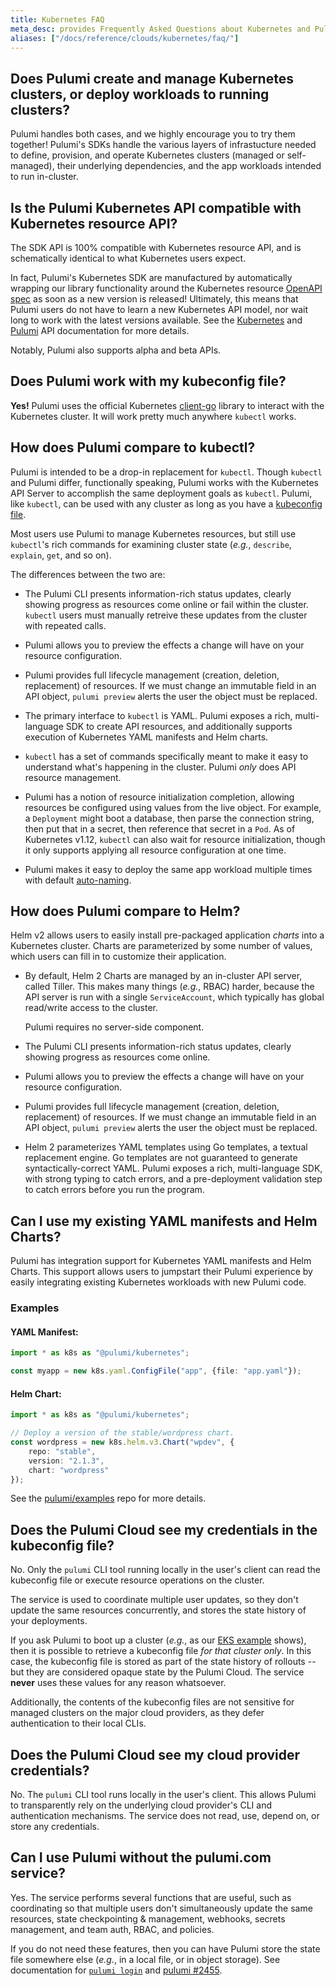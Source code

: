 ```yaml
---
title: Kubernetes FAQ
meta_desc: provides Frequently Asked Questions about Kubernetes and Pulumi.
aliases: ["/docs/reference/clouds/kubernetes/faq/"]
---
```


## Does Pulumi create and manage Kubernetes clusters, or deploy workloads to running clusters?

Pulumi handles both cases, and we highly encourage you to try them together!
Pulumi's SDKs handle the various layers of infrastucture needed
to define, provision, and operate Kubernetes clusters (managed or self-managed), their underlying
dependencies, and the app workloads intended to run in-cluster.

## Is the Pulumi Kubernetes API compatible with Kubernetes resource API?

The SDK API is 100% compatible with Kubernetes resource API, and is schematically
identical to what Kubernetes users expect.

In fact, Pulumi's Kubernetes SDK are manufactured by automatically wrapping our library functionality around
the Kubernetes resource [OpenAPI spec][openapi] as soon as a new version is released!
Ultimately, this means that Pulumi users do not have to learn a new
Kubernetes API model, nor wait long to work with the latest versions available. See the [Kubernetes][api-reference] and
[Pulumi](/registry/packages/kubernetes/api-docs) API documentation for more
details.

Notably, Pulumi also supports alpha and beta APIs.

## Does Pulumi work with my kubeconfig file?

**Yes!** Pulumi uses the official Kubernetes [client-go] library to interact
with the Kubernetes cluster. It will work pretty much anywhere `kubectl` works.

## How does Pulumi compare to kubectl?

Pulumi is intended to be a drop-in replacement for `kubectl`. Though `kubectl` and
Pulumi differ, functionally speaking, Pulumi works with
the Kubernetes API Server to accomplish the same deployment goals as
`kubectl`. Pulumi, like `kubectl`, can be used with any cluster as long as you have a [kubeconfig
file][kubeconfig].

Most users use Pulumi to manage Kubernetes resources, but still use `kubectl`'s rich commands for
examining cluster state (_e.g._, `describe`, `explain`, `get`, and so on).

The differences between the two are:

* The Pulumi CLI presents information-rich status updates, clearly showing progress as resources
   come online or fail within the cluster. `kubectl` users must manually
   retreive these updates from the cluster with repeated calls.

* Pulumi allows you to preview the effects
   a change will have on your resource configuration.

* Pulumi provides full lifecycle management (creation, deletion, replacement) of resources. If we must change an immutable
   field in an API object, `pulumi preview` alerts the user the object must be replaced.

* The primary interface to `kubectl` is YAML. Pulumi exposes a rich, multi-language SDK to create
   API resources, and additionally supports execution of Kubernetes YAML manifests and Helm charts.

* `kubectl` has a set of commands specifically meant to make it easy to understand what's happening
   in the cluster. Pulumi _only_ does API resource management.

* Pulumi has a notion of resource initialization completion, allowing resources be configured using
   values from the live object. For example, a `Deployment` might boot a database, then parse the
   connection string, then put that in a secret, then reference that secret in a `Pod`. As of
   Kubernetes v1.12, `kubectl` can also wait for resource initialization, though it only supports
   applying all resource configuration at one time.

* Pulumi makes it easy to deploy the same app workload multiple times with default [auto-naming](/docs/intro/concepts/resources#autonaming).

## How does Pulumi compare to Helm?

Helm v2 allows users to easily install pre-packaged application *charts* into a Kubernetes
cluster. Charts are parameterized by some number of values, which users can fill in to customize
their application.

* By default, Helm 2 Charts are managed by an in-cluster API server, called Tiller.
   This makes many things (_e.g._, RBAC) harder, because the API server is run
   with a single `ServiceAccount`, which typically has global read/write access to the cluster.

   Pulumi requires no server-side component.

* The Pulumi CLI presents information-rich status updates, clearly showing progress as resources
   come online.

* Pulumi allows you to preview the effects
   a change will have on your resource configuration.

* Pulumi provides full lifecycle management (creation, deletion, replacement) of resources. If we must change an immutable field in
   an API object, `pulumi preview` alerts the user the object must be replaced.

* Helm 2 parameterizes YAML templates using Go templates, a textual replacement engine. Go templates
   are not guaranteed to generate syntactically-correct YAML. Pulumi exposes a rich, multi-language
   SDK, with strong typing to catch errors, and a pre-deployment validation step to catch errors
   before you run the program.

## Can I use my existing YAML manifests and Helm Charts?

Pulumi has integration support for Kubernetes YAML manifests and Helm Charts. This
support allows users to jumpstart their Pulumi experience by
easily integrating existing Kubernetes workloads with new Pulumi
code.

### Examples

#### YAML Manifest:

```typescript
import * as k8s as "@pulumi/kubernetes";

const myapp = new k8s.yaml.ConfigFile("app", {file: "app.yaml"});
```

#### Helm Chart:

```typescript
import * as k8s as "@pulumi/kubernetes";

// Deploy a version of the stable/wordpress chart.
const wordpress = new k8s.helm.v3.Chart("wpdev", {
    repo: "stable",
    version: "2.1.3",
    chart: "wordpress"
});
```

See the [pulumi/examples][examples] repo for more details.

## Does the Pulumi Cloud see my credentials in the kubeconfig file?

No. Only the `pulumi` CLI tool running locally in the user's client can read the kubeconfig file or execute
resource operations on the cluster.

The service is used to coordinate multiple user updates, so they don't update the
same resources concurrently, and stores the state history of your deployments.

If you ask Pulumi to boot up a cluster (_e.g._, as our [EKS example][eks] shows), then it is
possible to retrieve a kubeconfig file _for that cluster only_. In this case, the kubeconfig file is
stored as part of the state history of rollouts -- but they are considered opaque state by the
Pulumi Cloud. The service **never** uses these values for any reason whatsoever.

Additionally, the contents of the kubeconfig files are not sensitive for managed clusters
on the major cloud providers, as they defer authentication to their local CLIs.

## Does the Pulumi Cloud see my cloud provider credentials?

No. The `pulumi` CLI tool runs locally in the user's client. This allows
Pulumi to transparently rely on the underlying cloud provider's CLI and authentication
mechanisms. The service does not read, use, depend on, or store any credentials.

## Can I use Pulumi without the pulumi.com service?

Yes. The service performs several functions that are useful, such as coordinating so that
multiple users don't simultaneously update the same resources, state
checkpointing & management, webhooks, secrets management, and team auth, RBAC,
and policies.

If you do not need these features, then you can have Pulumi store the state file somewhere
else (_e.g._, in a local file, or in object storage). See documentation for [`pulumi login`][login] and [pulumi #2455](https://github.com/pulumi/pulumi/pull/2455).

<!-- markdownlint-disable url -->
[kubeconfig]: https://kubernetes.io/docs/concepts/configuration/organize-cluster-access-kubeconfig/
[client-go]: https://github.com/kubernetes/client-go
[login]: /docs/reference/cli/pulumi_login
[eks]: https://github.com/pulumi/examples/tree/master/aws-ts-eks
[api-reference]: https://kubernetes.io/docs/reference/
[openapi]: https://github.com/kubernetes/kubernetes/tree/master/api/openapi-spec
[examples]: https://github.com/pulumi/examples
<!-- markdownlint-enable url -->
